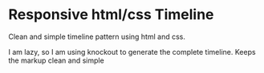 Responsive html/css Timeline
========

Clean and simple timeline pattern using html and css.

I am lazy, so I am using knockout to generate the complete timeline. Keeps the markup clean and simple
